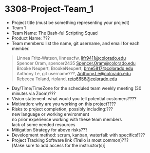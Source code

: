 # 3308-Project-Team_1
- Project title (must be something representing your project) <br>
- Team 1<br>
- Team Name: The Bash-ful Scripting Squad<br>
- Product Name: ???<br>
- Team members: list the name, git username, and email for each member.<br>
> Linnea Fritz-Watson, linneacfw, lifr9411@colorado.edu <br>
> Spencer Oram, spencer2435 Spencer.Oram@colorado.edu <br>
> Brooke Neupert, BrookeNeupert, brne5817@colorado.edu <br>
> Anthony Le, git username???, Anthony.Le@colorado.edu  <br>
> Rebecca Toland, rtoland, reto6656@colorado.edu     <br>

- Day/Time/TimeZone for the scheduled team weekly meeting (30 minutes via Zoom)??? <br> 
- Vision statement: what would you tell potential customers???? <br>
- Motivation: why are you working on this project???? <br>
- Risks to project completion, possibly including:??? <br>
new language or working environment<br>
no prior experience working with these team members <br>
lack of some needed resources<br>
- Mitigation Strategy for above risks??? <br>
- Development method: scrum, kanban, waterfall: with specifics!??? <br>
- Project Tracking Software link (Trello is most common)??? <br>
[Make sure to add access for the instructor(s)]<br>

